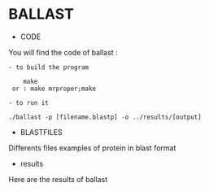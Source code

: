 # BALLAST

- CODE 

You will find the code of ballast :
        
    - to build the program 

        make 
     or : make mrproper;make

    - to run it 

    ./ballast -p [filename.blastp] -o ../results/[output] 

- BLASTFILES

Differents files examples of protein in blast format

- results

Here are the results of ballast
